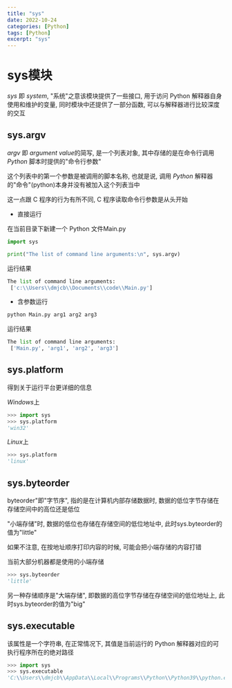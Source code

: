 ```yaml
---
title: "sys"
date: 2022-10-24
categories: [Python]
tags: [Python]
excerpt: "sys"
---
```



# sys模块

$sys$ 即 $system$, "系统"之意该模块提供了一些接口, 用于访问 Python 解释器自身使用和维护的变量, 同时模块中还提供了一部分函数, 可以与解释器进行比较深度的交互

## sys.argv

$argv$ 即 $argument$ $value$的简写, 是一个列表对象, 其中存储的是在命令行调用 $Python$ 脚本时提供的"命令行参数"

这个列表中的第一个参数是被调用的脚本名称, 也就是说, 调用 $Python$ 解释器的"命令"(python)本身并没有被加入这个列表当中

这一点跟 C 程序的行为有所不同, C 程序读取命令行参数是从头开始

- 直接运行

在当前目录下新建一个 Python 文件Main.py

```py
import sys

print("The list of command line arguments:\n", sys.argv)
```

运行结果

```py
The list of command line arguments:
 ['c:\\Users\\dmjcb\\Documents\\code\\Main.py']
```

- 含参数运行

```py
python Main.py arg1 arg2 arg3
```

运行结果

```py
The list of command line arguments: 
 ['Main.py', 'arg1', 'arg2', 'arg3']
```

## sys.platform

得到关于运行平台更详细的信息

$Windows$上

```py
>>> import sys
>>> sys.platform
'win32'
```

$Linux$上

```py
>>> sys.platform
'linux'
```

## sys.byteorder

byteorder"即"字节序", 指的是在计算机内部存储数据时, 数据的低位字节存储在存储空间中的高位还是低位

"小端存储"时, 数据的低位也存储在存储空间的低位地址中, 此时sys.byteorder的值为"little"

如果不注意, 在按地址顺序打印内容的时候, 可能会把小端存储的内容打错

当前大部分机器都是使用的小端存储

```py
>>> sys.byteorder
'little'
```

另一种存储顺序是"大端存储", 即数据的高位字节存储在存储空间的低位地址上, 此时sys.byteorder的值为"big"

## sys.executable

该属性是一个字符串, 在正常情况下, 其值是当前运行的 Python 解释器对应的可执行程序所在的绝对路径

```py
>>> import sys
>>> sys.executable
'C:\\Users\\dmjcb\\AppData\\Local\\Programs\\Python\\Python39\\python.exe'
```
